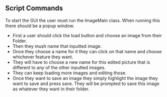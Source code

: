 **Script Commands**
--

To start the GUI the user must run the ImageMain class.  When running this there should be a popup window.
* First a user should click the load button and choose an image from their Folder.
* Then they mush name that inputted image. 
* Once they choose a name for it they can click on that name and choose whichever feature they want.
* They will have to choose a new name for this edited picture that is different to any of the other inputted images. 
* They can keep loading more images and editing those. 
* Once they want to save an image they simply highlight the image they want to save and press save. They will be prompted to save this image as whatever they want in their folder. 

